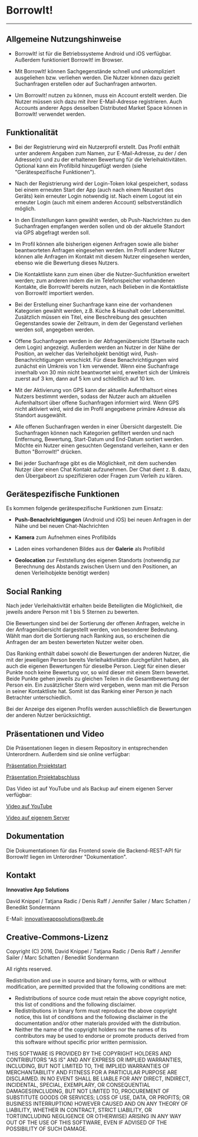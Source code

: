 # BorrowIt!
-----------

## Allgemeine Nutzungshinweise

* BorrowIt! ist für die Betriebssysteme Android und iOS verfügbar. Außerdem funktioniert BorrowIt! im Browser.

* Mit BorrowIt! können Sachgegenstände schnell und unkompliziert ausgeliehen bzw. verliehen werden. Die Nutzer können dazu gezielt Suchanfragen erstellen oder auf Suchanfragen antworten.

* Um BorrowIt! nutzen zu können, muss ein Account erstellt werden. Die Nutzer müssen sich dazu mit ihrer E-Mail-Adresse registrieren. Auch Accounts anderer Apps desselben Distributed Market Space können in BorrowIt! verwendet werden.

## Funktionalität
  
* Bei der Registrierung wird ein Nutzerprofil erstellt. Das Profil enthält unter anderem Angaben zum Namen, zur E-Mail-Adresse, zu der / den Adresse(n) und zu der erhaltenen Bewertung für die Verleihaktivitäten. Optional kann ein Profilbild hinzugefügt werden (siehe "Gerätespezifische Funktionen").

* Nach der Registrierung wird der Login-Token lokal gespeichert, sodass bei einem erneuten Start der App (auch nach einem Neustart des Geräts) kein erneuter Login notwendig ist. Nach einem Logout ist ein erneuter Login (auch mit einem anderen Account) selbstverständlich möglich.
  
* In den Einstellungen kann gewählt werden, ob Push-Nachrichten zu den Suchanfragen empfangen werden sollen und ob der aktuelle Standort via GPS abgefragt werden soll.

* Im Profil können alle bisherigen eigenen Anfragen sowie alle bisher beantworteten Anfragen eingesehen werden. Im Profil anderer Nutzer  können alle Anfragen im Kontakt mit diesem Nutzer eingesehen werden, ebenso wie die Bewertung dieses Nutzers.
  
* Die Kontaktliste kann zum einen über die Nutzer-Suchfunktion erweitert werden; zum anderen indem die im Telefonspeicher vorhandenen Kontakte, die BorrowIt! bereits nutzen, nach Belieben in die Kontaktliste von BorrowIt! importiert werden.
  
* Bei der Erstellung einer Suchanfrage kann eine der vorhandenen Kategorien gewählt werden, z.B. Küche & Haushalt oder Lebensmittel. Zusätzlich müssen ein Titel, eine Beschreibung des gesuchten Gegenstandes sowie der Zeitraum, in dem der Gegenstand verliehen werden soll, angegeben werden.
  
* Offene Suchanfragen werden in der Abfragenübersicht (Startseite nach dem Login) angezeigt. Außerdem werden an Nutzer in der Nähe der Position, an welcher das Verleihobjekt benötigt wird, Push-Benachrichtigungen verschickt. Für diese Benachrichtigungen wird zunächst ein Umkreis von 1 km verwendet. Wenn eine Suchanfrage innerhalb von 30 min nicht beantwortet wird, erweitert sich der Umkreis zuerst auf 3 km, dann auf 5 km und schließlich auf 10 km.

* Mit der Aktivierung von GPS kann der aktuelle Aufenthaltsort eines Nutzers bestimmt werden, sodass der Nutzer auch am aktuellen Aufenhaltsort über offene Suchanfragen informiert wird. Wenn GPS nicht aktiviert wird, wird die im Profil angegebene primäre Adresse als Standort ausgewählt.
  
* Alle offenen Suchanfragen werden in einer Übersicht dargestellt. Die Suchanfragen können nach Kategorien gefiltert werden und nach Entfernung, Bewertung, Start-Datum und End-Datum sortiert werden. Möchte ein Nutzer einen gesuchten Gegenstand verleihen, kann er den Button "BorrowIt!" drücken.

* Bei jeder Suchanfrage gibt es die Möglichkeit, mit dem suchenden Nutzer über einen Chat Kontakt aufzunehmen. Der Chat dient z. B. dazu, den Übergabeort zu spezifizieren oder Fragen zum Verleih zu klären.

## Gerätespezifische Funktionen

Es kommen folgende gerätespezifische Funktionen zum Einsatz:

* **Push-Benachrichtigungen** (Android und iOS) bei neuen Anfragen in der Nähe und bei neuen Chat-Nachrichten

* **Kamera** zum Aufnehmen eines Profilbilds

* Laden eines vorhandenen Bildes aus der **Galerie** als Profilbild

* **Geolocation** zur Feststellung des eigenen Standorts (notwendig zur Berechnung des Abstands zwischen Usern und den Positionen, an denen Verleihobjekte benötigt werden)

## Social Ranking

Nach jeder Verleihaktivität erhalten beide Beteiligten die Möglichkeit, die jeweils andere Person mit 1 bis 5 Sternen zu bewerten.

Die Bewertungen sind bei der Sortierung der offenen Anfragen, welche in der Anfragenübersicht dargestellt werden, von besonderer Bedeutung. Wählt man dort die Sortierung nach Ranking aus, so erscheinen die Anfragen der am besten bewerteten Nutzer weiter oben.

Das Ranking enthält dabei sowohl die Bewertungen der anderen Nutzer, die mit der jeweiligen Person bereits Verleihaktivitäten durchgeführt haben, als auch die eigenen Bewertungen für dieselbe Person. Liegt für einen dieser Punkte noch keine Bewertung vor, so wird dieser mit einem Stern bewertet. Beide Punkte gehen jeweils zu gleichen Teilen in die Gesamtbewertung der Person ein. Ein zusätzlicher Stern wird vergeben, wenn man mit die Person in seiner Kontaktliste hat. Somit ist das Ranking einer Person je nach Betrachter unterschiedlich.

Bei der Anzeige des eigenen Profils werden ausschließlich die Bewertungen der anderen Nutzer berücksichtigt.

## Präsentationen und Video

Die Präsentationen liegen in diesem Repository in entsprechenden Unterordnern. Außerdem sind sie online verfügbar:

[Präsentation Projektstart](https://www.benedikt-sondermann.de/borrowit/praesentationen/2016-01/index.html#/)

[Präsentation Projektabschluss](https://www.benedikt-sondermann.de/borrowit/praesentationen/2016-07/index.html#/)

Das Video ist auf YouTube und als Backup auf einem eigenen Server verfügbar:

[Video auf YouTube](https://www.youtube.com/watch?v=QrXogcpK4C0)

[Video auf eigenem Server](https://www.benedikt-sondermann.de/borrowit/praesentationen/2016-07/video/werbevideo.mp4)

## Dokumentation

Die Dokumentationen für das Frontend sowie die Backend-REST-API für BorrowIt! liegen im Unterordner "Dokumentation".

## Kontakt

**Innovative App Solutions**

David Knippel / Tatjana Radic / Denis Raff / Jennifer Sailer / Marc Schatten / Benedikt Sondermann

E-Mail: [innovativeappsolutions@web.de](mailto:innovativeappsolutions@web.de)

## Creative-Commons-Lizenz

Copyright (C) 2016, David Knippel / Tatjana Radic / Denis Raff / Jennifer Sailer / Marc Schatten / Benedikt Sondermann

All rights reserved.

Redistribution and use in source and binary forms, with or without modification, are permitted provided that the following conditions are met:

* Redistributions of source code must retain the above copyright notice, this list of conditions and the following disclaimer.
* Redistributions in binary form must reproduce the above copyright notice, this list of conditions and the following disclaimer in the documentation and/or other materials provided with the distribution.
* Neither the name of the copyright holders nor the names of its contributors may be used to endorse or promote products derived from this software without specific prior written permission.

THIS SOFTWARE IS PROVIDED BY THE COPYRIGHT HOLDERS AND CONTRIBUTORS "AS IS" AND ANY EXPRESS OR IMPLIED WARRANTIES, INCLUDING, BUT NOT LIMITED TO, 
THE IMPLIED WARRANTIES OF MERCHANTABILITY AND FITNESS FOR A PARTICULAR PURPOSE ARE DISCLAIMED. IN NO EVENT SHALL <COPYRIGHT HOLDER> BE LIABLE FOR 
ANY DIRECT, INDIRECT, INCIDENTAL, SPECIAL, EXEMPLARY, OR CONSEQUENTIAL DAMAGES(INCLUDING, BUT NOT LIMITED TO, PROCUREMENT OF SUBSTITUTE GOODS OR 
SERVICES; LOSS OF USE, DATA, OR PROFITS; OR BUSINESS INTERRUPTION) HOWEVER CAUSED AND ON ANY THEORY OF LIABILITY, WHETHER IN CONTRACT, STRICT 
LIABILITY, OR TORT(INCLUDING NEGLIGENCE OR OTHERWISE) ARISING IN ANY WAY OUT OF THE USE OF THIS SOFTWARE, EVEN IF ADVISED OF THE POSSIBILITY OF 
SUCH DAMAGE.
